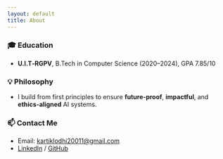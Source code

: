 ```yaml
---
layout: default
title: About
---
```


### 🎓 Education
- **U.I.T‑RGPV**, B.Tech in Computer Science (2020–2024), GPA 7.85/10

### 💡 Philosophy
- I build from first principles to ensure **future‑proof**, **impactful**, and **ethics-aligned** AI systems.

### 📫 Contact Me
- Email: kartiklodhi20011@gmail.com  
- [LinkedIn](#) / [GitHub](#)
